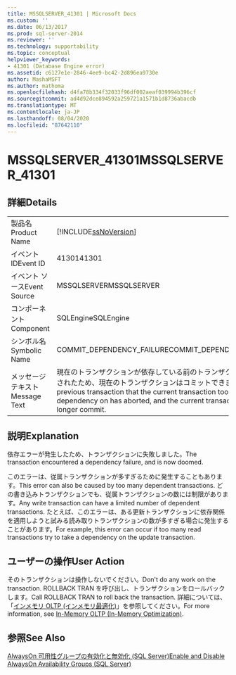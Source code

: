 ```yaml
---
title: MSSQLSERVER_41301 | Microsoft Docs
ms.custom: ''
ms.date: 06/13/2017
ms.prod: sql-server-2014
ms.reviewer: ''
ms.technology: supportability
ms.topic: conceptual
helpviewer_keywords:
- 41301 (Database Engine error)
ms.assetid: c6127e1e-2846-4ee9-bc42-2d896ea9730e
author: MashaMSFT
ms.author: mathoma
ms.openlocfilehash: d4fa78b334f32033f96df002aeaf039994b396cf
ms.sourcegitcommit: ad4d92dce894592a259721a1571b1d8736abacdb
ms.translationtype: MT
ms.contentlocale: ja-JP
ms.lasthandoff: 08/04/2020
ms.locfileid: "87642110"
---
```

# <a name="mssqlserver_41301"></a><span data-ttu-id="69443-102">MSSQLSERVER_41301</span><span class="sxs-lookup"><span data-stu-id="69443-102">MSSQLSERVER_41301</span></span>
    
## <a name="details"></a><span data-ttu-id="69443-103">詳細</span><span class="sxs-lookup"><span data-stu-id="69443-103">Details</span></span>  
  
|||  
|-|-|  
|<span data-ttu-id="69443-104">製品名</span><span class="sxs-lookup"><span data-stu-id="69443-104">Product Name</span></span>|[!INCLUDE[ssNoVersion](../../includes/ssnoversion-md.md)]|  
|<span data-ttu-id="69443-105">イベント ID</span><span class="sxs-lookup"><span data-stu-id="69443-105">Event ID</span></span>|<span data-ttu-id="69443-106">41301</span><span class="sxs-lookup"><span data-stu-id="69443-106">41301</span></span>|  
|<span data-ttu-id="69443-107">イベント ソース</span><span class="sxs-lookup"><span data-stu-id="69443-107">Event Source</span></span>|<span data-ttu-id="69443-108">MSSQLSERVER</span><span class="sxs-lookup"><span data-stu-id="69443-108">MSSQLSERVER</span></span>|  
|<span data-ttu-id="69443-109">コンポーネント</span><span class="sxs-lookup"><span data-stu-id="69443-109">Component</span></span>|<span data-ttu-id="69443-110">SQLEngine</span><span class="sxs-lookup"><span data-stu-id="69443-110">SQLEngine</span></span>|  
|<span data-ttu-id="69443-111">シンボル名</span><span class="sxs-lookup"><span data-stu-id="69443-111">Symbolic Name</span></span>|<span data-ttu-id="69443-112">COMMIT_DEPENDENCY_FAILURE</span><span class="sxs-lookup"><span data-stu-id="69443-112">COMMIT_DEPENDENCY_FAILURE</span></span>|  
|<span data-ttu-id="69443-113">メッセージ テキスト</span><span class="sxs-lookup"><span data-stu-id="69443-113">Message Text</span></span>|<span data-ttu-id="69443-114">現在のトランザクションが依存している前のトランザクションが中止されたため、現在のトランザクションはコミットできません。</span><span class="sxs-lookup"><span data-stu-id="69443-114">A previous transaction that the current transaction took a dependency on has aborted, and the current transaction can no longer commit.</span></span>|  
  
## <a name="explanation"></a><span data-ttu-id="69443-115">説明</span><span class="sxs-lookup"><span data-stu-id="69443-115">Explanation</span></span>  
 <span data-ttu-id="69443-116">依存エラーが発生したため、トランザクションに失敗しました。</span><span class="sxs-lookup"><span data-stu-id="69443-116">The transaction encountered a dependency failure, and is now doomed.</span></span>  
  
 <span data-ttu-id="69443-117">このエラーは、従属トランザクションが多すぎるために発生することもあります。</span><span class="sxs-lookup"><span data-stu-id="69443-117">This error can also be caused by too many dependent transactions.</span></span> <span data-ttu-id="69443-118">どの書き込みトランザクションでも、従属トランザクションの数には制限があります。</span><span class="sxs-lookup"><span data-stu-id="69443-118">Any write transaction can have a limited number of dependent transactions.</span></span> <span data-ttu-id="69443-119">たとえば、このエラーは、ある更新トランザクションに依存関係を適用しようと試みる読み取りトランザクションの数が多すぎる場合に発生することがあります。</span><span class="sxs-lookup"><span data-stu-id="69443-119">For example, this error can occur if too many read transactions try to take a dependency on the update transaction.</span></span>  
  
## <a name="user-action"></a><span data-ttu-id="69443-120">ユーザーの操作</span><span class="sxs-lookup"><span data-stu-id="69443-120">User Action</span></span>  
 <span data-ttu-id="69443-121">そのトランザクションは操作しないでください。</span><span class="sxs-lookup"><span data-stu-id="69443-121">Don't do any work on the transaction.</span></span> <span data-ttu-id="69443-122">ROLLBACK TRAN を呼び出し、トランザクションをロールバックします。</span><span class="sxs-lookup"><span data-stu-id="69443-122">Call ROLLBACK TRAN to roll back the transaction.</span></span> <span data-ttu-id="69443-123">詳細については、「[インメモリ OLTP &#40;インメモリ最適化&#41;](../in-memory-oltp/in-memory-oltp-in-memory-optimization.md)」を参照してください。</span><span class="sxs-lookup"><span data-stu-id="69443-123">For more information, see [In-Memory OLTP &#40;In-Memory Optimization&#41;](../in-memory-oltp/in-memory-oltp-in-memory-optimization.md).</span></span>  
  
## <a name="see-also"></a><span data-ttu-id="69443-124">参照</span><span class="sxs-lookup"><span data-stu-id="69443-124">See Also</span></span>  
 [<span data-ttu-id="69443-125">AlwaysOn 可用性グループの有効化と無効化 &#40;SQL Server&#41;</span><span class="sxs-lookup"><span data-stu-id="69443-125">Enable and Disable AlwaysOn Availability Groups &#40;SQL Server&#41;</span></span>](../../database-engine/availability-groups/windows/enable-and-disable-always-on-availability-groups-sql-server.md)  
  
  
